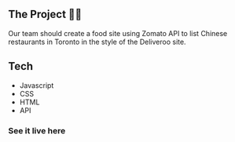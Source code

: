 ## The Project 🌮🥑

Our team should create a food site using Zomato API to list Chinese restaurants in Toronto in the style of the Deliveroo site. 

## Tech
- Javascript
- CSS
- HTML
- API


### See it live here